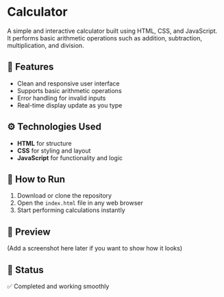 # Calculator

A simple and interactive calculator built using HTML, CSS, and JavaScript.  
It performs basic arithmetic operations such as addition, subtraction, multiplication, and division.

## 🧮 Features
- Clean and responsive user interface  
- Supports basic arithmetic operations  
- Error handling for invalid inputs  
- Real-time display update as you type  

## ⚙️ Technologies Used
- **HTML** for structure  
- **CSS** for styling and layout  
- **JavaScript** for functionality and logic  

## 🚀 How to Run
1. Download or clone the repository  
2. Open the `index.html` file in any web browser  
3. Start performing calculations instantly  

## 📸 Preview
(Add a screenshot here later if you want to show how it looks)

## 📌 Status
✅ Completed and working smoothly
